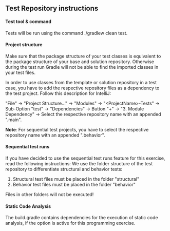 ## Test Repository instructions

#### Test tool & command
Tests will be run using the command ./gradlew clean test.

#### Project structure
Make sure that the package structure of your test classes is equivalent to the package structure of your base and solution repository.
Otherwise during the test run Gradle will not be able to find the imported classes in your test files.

In order to use classes from the template or solution repository in a test case, you have to add the respective repository
files as a dependency to the test project. Follow this description for IntelliJ:

"File" -> "Project Structure..." -> "Modules" -> "&lt;ProjectName>-Tests" -> Sub-Option "test" -> "Dependencies" -> Button
"+" -> "3. Module Dependency" -> Select the respective repository name with an appended ".main".

**Note**: For sequential test projects, you have to select the respective repository name with an appended ".behavior".

#### Sequential test runs
If you have decided to use the sequential test runs feature for this exercise, read the following instructions:
We use the folder structure of the test repository to differentiate structural and behavior tests:
1. Structural test files must be placed in the folder "structural"
2. Behavior test files must be placed in the folder "behavior"

Files in other folders will not be executed!

#### Static Code Analysis
The build.gradle contains dependencies for the execution of static code analysis, if the option is active for this programming exercise.
